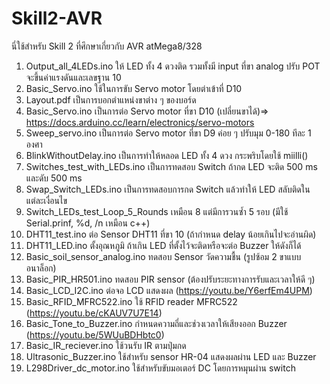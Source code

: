 # Skill2-AVR
นี่ใช้สำหรับ Skill 2 ที่ศึกษาเกี่ยวกับ AVR atMega8/328


1. Output_all_4LEDs.ino  ให้ LED ทั้ง 4 ดวงติด รวมทั้งมี input ที่ขา analog ปรับ POT จะขึ้นค่าแรงดันและเลขฐาน 10
2. Basic_Servo.ino ใช้ในการขับ Servo motor โดยต่าเข้าที่ D10 
3. Layout.pdf เป็นการบอกตำแหน่งขาต่าง ๆ ของบอร์ด
4. Basic_Servo.ino เป็นการต่อ Servo motor ที่ขา D10 (เปลี่ยนขาได้)=> https://docs.arduino.cc/learn/electronics/servo-motors
5. Sweep_servo.ino เป็นการต่อ Servo motor ที่ขา D9 ค่อย ๆ ปรับมุม 0-180 ทีละ 1 องศา
6. BlinkWithoutDelay.ino เป็นการทำให้หลอด LED ทั้ง 4 ดวง กระพริบโดยใช้ miilli()
7. Switches_test_with_LEDs.ino เป็นการทดสอบ Switch ถ้ากด LED จะติด 500 ms และดับ 500 ms
8. Swap_Switch_LEDs.ino เป็นการทดสอบการกด Switch แล้วทำให้ LED สลับติดในแต่ละเงื่อนไข
9. Switch_LEDs_test_Loop_5_Rounds เหมือน 8 แต่มีการวนซ้ำ 5 รอบ (มีใช้ Serial.prinf, %d, /n เหมือน c++)
10. DHT11_test.ino ต่อ Sensor DHT11 ที่ขา 10 (ถ้ากำหนด delay น้อยเกินไปจะอ่านผิด)
11. DHT11_LED.ino ตั้งอุณหภูมิ ถ้าเกิน LED ที่ตั้งไว้จะติดหรือจะต่อ Buzzer ให้ดังก็ได้
12. Basic_soil_sensor_analog.ino ทดสอบ Sensor วัดความชื้น (รูปซ้อม 2 ขาแบบอนาล็อก)
13. Basic_PIR_HR501.ino ทดสอบ PIR sensor (ต้องปรับระยะทางการรับและเวลาให้ดี ๆ)
14. Basic_LCD_I2C.ino ต่อจอ LCD แสดงผล (https://youtu.be/Y6erfEm4UPM)
15. Basic_RFID_MFRC522.ino ใช้ RFID reader MFRC522 (https://youtu.be/cKAUV7U7E14)
16. Basic_Tone_to_Buzzer.ino กำหนดความถี่และช่วงเวลาให้เสียงออก Buzzer (https://youtu.be/5WUuBDHbtc0)
17. Basic_IR_reciever.ino ใช้วนรับ IR ตามปุ่มกด
18. Ultrasonic_Buzzer.ino ใช้สำหรับ sensor HR-04 แสดงผลผ่าน LED และ Buzzer
19. L298Driver_dc_motor.ino ใช้สำหรับขับมอเตอร์ DC โดยการหมุนผ่าน switch

